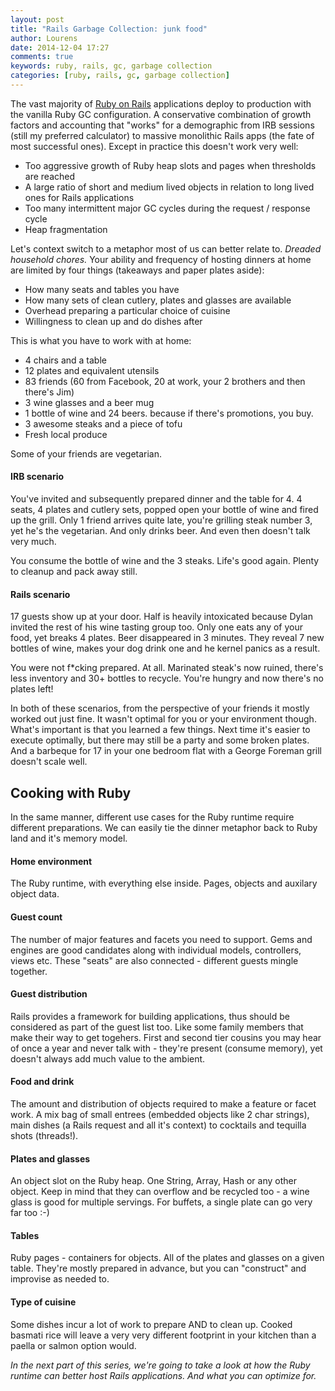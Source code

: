 ```yaml
---
layout: post
title: "Rails Garbage Collection: junk food"
author: Lourens
date: 2014-12-04 17:27
comments: true
keywords: ruby, rails, gc, garbage collection
categories: [ruby, rails, gc, garbage collection]
---
```


The vast majority of [Ruby on Rails](http://www.rubyonrails.org) applications deploy to production with the vanilla Ruby GC configuration. A conservative combination of growth factors and accounting that "works" for a demographic from IRB sessions (still my preferred calculator) to massive monolithic Rails apps (the fate of most successful ones). Except in practice this doesn't work very well:

* Too aggressive growth of Ruby heap slots and pages when thresholds are reached
* A large ratio of short and medium lived objects in relation to long lived ones for Rails applications
* Too many intermittent major GC cycles during the request / response cycle
* Heap fragmentation

Let's context switch to a metaphor most of us can better relate to. *Dreaded household chores.* Your ability and frequency of hosting dinners at home are limited by four things (takeaways and paper plates aside):

* How many seats and tables you have
* How many sets of clean cutlery, plates and glasses are available
* Overhead preparing a particular choice of cuisine
* Willingness to clean up and do dishes after

This is what you have to work with at home:

* 4 chairs and a table
* 12 plates and equivalent utensils
* 83 friends (60 from Facebook, 20 at work, your 2 brothers and then there's Jim)
* 3 wine glasses and a beer mug
* 1 bottle of wine and 24 beers. because if there's promotions, you buy.
* 3 awesome steaks and a piece of tofu
* Fresh local produce

Some of your friends are vegetarian.

#### IRB scenario

You've invited and subsequently prepared dinner and the table for 4. 4 seats, 4 plates and cutlery sets, popped open your bottle of wine and fired up the grill. Only 1 friend arrives quite late, you're grilling steak number 3, yet he's the vegetarian. And only drinks beer. And even then doesn't talk very much.

You consume the bottle of wine and the 3 steaks. Life's good again. Plenty to cleanup and pack away still.

#### Rails scenario

17 guests show up at your door. Half is heavily intoxicated because Dylan invited the rest of his wine tasting group too. Only one eats any of your food, yet breaks 4 plates. Beer disappeared in 3 minutes. They reveal 7 new bottles of wine, makes your dog drink one and he kernel panics as a result.

You were not f*cking prepared. At all. Marinated steak's now ruined, there's less inventory and 30+ bottles to recycle. You're hungry and now there's no plates left!

In both of these scenarios, from the perspective of your friends it mostly worked out just fine. It wasn't optimal for you or your environment though. What's important is that you learned a few things. Next time it's easier to execute optimally, but there may still be a party and some broken plates. And a barbeque for 17 in your one bedroom flat with a George Foreman grill doesn't scale well.

## Cooking with Ruby

In the same manner, different use cases for the Ruby runtime require different preparations. We can easily tie the dinner metaphor back to Ruby land and it's memory model.

#### Home environment

The Ruby runtime, with everything else inside. Pages, objects and auxilary object data.

#### Guest count

The number of major features and facets you need to support. Gems and engines are good candidates along with individual models, controllers, views etc. These "seats" are also connected - different guests mingle together.

#### Guest distribution

Rails provides a framework for building applications, thus should be considered as part of the guest list too. Like some family members that make their way to get togehers. First and second tier cousins you may hear of once a year and never talk with - they're present (consume memory), yet doesn't always add much value to the ambient.

#### Food and drink

The amount and distribution of objects required to make a feature or facet work. A mix bag of small entrees (embedded objects like 2 char strings), main dishes (a Rails request and all it's context) to cocktails and tequilla shots (threads!).

#### Plates and glasses 

An object slot on the Ruby heap. One String, Array, Hash or any other object. Keep in mind that they can overflow and be recycled too - a wine glass is good for multiple servings. For buffets, a single plate can go very far too :-)

#### Tables

Ruby pages - containers for objects. All of the plates and glasses on a given table. They're mostly prepared in advance, but you can "construct" and improvise as needed to.

#### Type of cuisine

Some dishes incur a lot of work to prepare AND to clean up. Cooked basmati rice will leave a very very different footprint in your kitchen than a paella or salmon option would.

*In the next part of this series, we're going to take a look at how the Ruby runtime can better host Rails applications. And what you can optimize for.*
